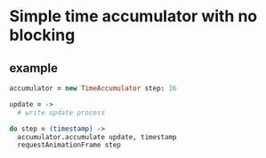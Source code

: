 # Simple time accumulator with no blocking

## example
```coffeescript
accumulator = new TimeAccumulator step: 16

update = ->
  # write update process

do step = (timestamp) ->
  accumulator.accumulate update, timestamp
  requestAnimationFrame step


```
